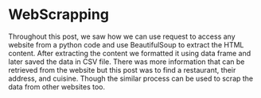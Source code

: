 # WebScrapping

Throughout this post, we saw how we can use request to access any website from a python code and use BeautifulSoup to extract the HTML content. After extracting the content we formatted it using data frame and later saved the data in CSV file. There was more information that can be retrieved from the website but this post was to find a restaurant, their address, and cuisine. Though the similar process can be used to scrap the data from other websites too.
